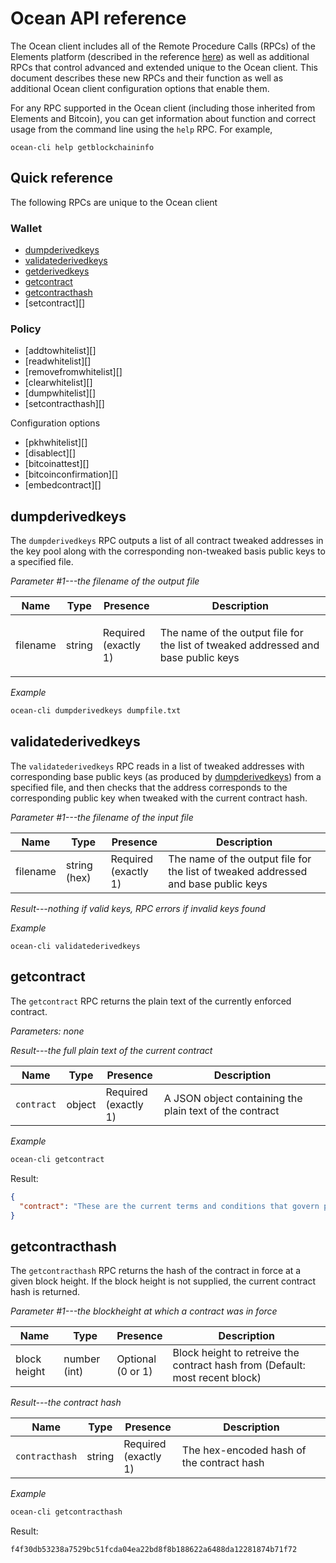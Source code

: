 # Ocean API reference























The Ocean client includes all of the Remote Procedure Calls (RPCs) of 
the Elements platform (described in the reference 
[here](https://github.com/ElementsProject/elementsbp-api-reference/blob/master/api.md)) 
as well as additional RPCs that control advanced and extended unique to the Ocean client. 
This document describes these new RPCs and their function as well as additional 
Ocean client configuration options that enable them. 

For any RPC supported in the Ocean client (including those inherited from Elements and 
Bitcoin), you can get information about function and correct usage from the command line 
using the `help` RPC.  For example,

```text
ocean-cli help getblockchaininfo
```

## Quick reference

The following RPCs are unique to the Ocean client

### Wallet
- [dumpderivedkeys][]
- [validatederivedkeys][]
- [getderivedkeys][]
- [getcontract][]
- [getcontracthash][]
- [setcontract][]

### Policy
- [addtowhitelist][]
- [readwhitelist][]
- [removefromwhitelist][]
- [clearwhitelist][]
- [dumpwhitelist][]
- [setcontracthash][]

Configuration options

- [pkhwhitelist][]
- [disablect][]
- [bitcoinattest][]
- [bitcoinconfirmation][]
- [embedcontract][]

## dumpderivedkeys

The `dumpderivedkeys` RPC outputs a list of all contract tweaked 
addresses in the key pool 
along with the corresponding non-tweaked basis public keys to a specified file. 

*Parameter #1---the filename of the output file*

<table>
<thead>
 <tr>
  <th>Name</th>
  <th>Type</th>
  <th>Presence</th>
  <th>Description</th>
 </tr>
</thead>
<tbody>
 <tr>
  <td>filename</td>
  <td>string</td>
  <td>Required<br />(exactly 1)</td>
  <td markdown="block">
  
  The name of the output file for the list of tweaked addressed and base public keys
  
  </td>
  </tr>
 </tbody>
</table>

*Example*

```bash
ocean-cli dumpderivedkeys dumpfile.txt
```
  
## validatederivedkeys

The `validatederivedkeys` RPC reads in a list of tweaked addresses with corresponding 
base public keys (as produced by [dumpderivedkeys][]) from a specified file, and 
then checks that the address corresponds to the corresponding public key when 
tweaked with the current contract hash. 

*Parameter #1---the filename of the input file*

<table>
 <thead>
  <tr>
   <th>Name</th>
   <th>Type</th>
   <th>Presence</th>
   <th>Description</th>
  </tr>
 </thead>
 <tbody>
  <tr>
   <td>filename</td>
   <td>string (hex)</td>
   <td>Required<br />(exactly 1)</td>
   <td>The name of the output file for the list of tweaked addressed and base public keys</td>
  </tr>
 </tbody>
</table>

*Result---nothing if valid keys, RPC errors if invalid keys found*

*Example*

```text
ocean-cli validatederivedkeys
```

## getcontract

The `getcontract` RPC returns the plain text of the currently enforced 
contract. 

*Parameters: none*

*Result---the full plain text of the current contract*

<table>
 <thead>
  <tr>
   <th>Name</th>
   <th>Type</th>
   <th>Presence</th>
   <th>Description</th>
  </tr>
 </thead>
 <tbody>
  <tr>
   <td markdown="contract">
   
   `contract`
   
   </td>
   <td>object</td>
   <td>Required<br />(exactly 1)</td>
   <td>A JSON object containing the plain text of the contract</td>
  </tr>

  <tr>
 </tbody>
</table>

*Example*

```bash
ocean-cli getcontract
```

Result:

```json
{
  "contract": "These are the current terms and conditions that govern participation in the Ocean network. 1. Be awsome to each other. 2. No smoking."
}
```

## getcontracthash

The `getcontracthash` RPC returns the hash of the contract in force at a given block height. 
If the block height is not supplied, the current contract hash is returned. 

*Parameter #1---the blockheight at which a contract was in force*

<table>
 <thead>
  <tr>
   <th>Name</th>
   <th>Type</th>
   <th>Presence</th>
   <th>Description</th>
  </tr>
 </thead>
 <tbody>
  <tr>
   <td>block height</td>
   <td>number (int)</td>
   <td>Optional<br />(0 or 1)</td>
   <td>Block height to retreive the contract hash from (Default: most recent block)</td>
  </tr>
 </tbody>
</table>

*Result---the contract hash*

<table>
 <thead>
  <tr>
   <th>Name</th>
   <th>Type</th>
   <th>Presence</th>
   <th>Description</th>
  </tr>
 </thead>
 <tbody>
  <tr>
   <td markdown="contracthash">

   `contracthash`

   </td>
   <td>string</td>
   <td>Required<br />(exactly 1)</td>
   <td>The hex-encoded hash of the contract hash</td>
  </tr>

  <tr>
 </tbody>
</table>

*Example*

```bash
ocean-cli getcontracthash
```

Result:

```text
f4f30db53238a7529bc51fcda04ea22bd8f8b188622a6488da12281874b71f72
```

[dumpderivedkeys]: #dumpderivedkeys
[validatederivedkeys]: #validatederivedkeys
[getderivedkeys]: #getderivedkeys
[getcontract]: #getcontract
[getcontracthash]: #getcontracthash

